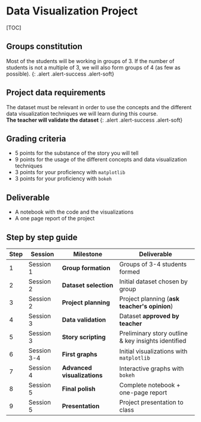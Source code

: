 # Data Visualization Project



[TOC]



## Groups constitution


Most of the students will be working in groups of 3. If the number of students is not a multiple of 3, we will also form groups of 4 (as few as possible).
{: .alert .alert-success .alert-soft}


## Project data requirements


The dataset must be relevant in order to use the concepts and the different data visualization techniques we will learn during this course.<br>
**The teacher will validate the dataset**
{: .alert .alert-success .alert-soft}

## Grading criteria


- <span>5 points for the substance of the story you will tell</span>
- <span>9 points for the usage of the different concepts and data visualization techniques </span>
- <span>3 points for your proficiency with `matplotlib`</span>
- <span>3 points for your proficiency with `bokeh`</span>


## Deliverable

- <span>A notebook with the code and the visualizations</span>
- <span>A one page report of the project</span>




## Step by step guide

| Step | Session | Milestone | Deliverable |
|------|---------|-----------|-------------|
| 1 | Session 1 | **Group formation** | Groups of 3-4 students formed | 
| 2 | Session 2 | **Dataset selection** | Initial dataset chosen by group | 
| 3 | Session 2 | **Project planning** | Project planning (**ask teacher's opinion**) | 
| 4 | Session 3 | **Data validation** | Dataset **approved by teacher** | 
| 5 | Session 3 | **Story scripting** | Preliminary story outline & key insights identified | 
| 6 | Session 3-4 | **First graphs** | Initial visualizations with `matplotlib` | 
| 7 | Session 4 | **Advanced visualizations** | Interactive graphs with `bokeh` | 
| 8 | Session 5 | **Final polish** | Complete notebook + one-page report | 
| 9 | Session 5 | **Presentation** | Project presentation to class | 